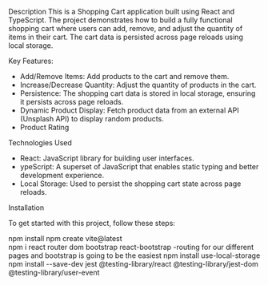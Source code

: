 Description
This is a Shopping Cart application built using React and TypeScript. The project demonstrates how to build a fully functional shopping cart where users can add, remove, and adjust the quantity of items in their cart. The cart data is persisted across page reloads using local storage.

Key Features:
- Add/Remove Items: Add products to the cart and remove them.
- Increase/Decrease Quantity: Adjust the quantity of products in the cart.
- Persistence: The shopping cart data is stored in local storage, ensuring it persists across page reloads.
- Dynamic Product Display: Fetch product data from an external API (Unsplash API) to display random products.
- Product Rating

Technologies Used
- React: JavaScript library for building user interfaces.
- ypeScript: A superset of JavaScript that enables static typing and better development experience.
- Local Storage: Used to persist the shopping cart state across page reloads.

Installation

To get started with this project, follow these steps:

npm install
npm create vite@latest    
npm i react router dom bootstrap react-bootstrap -routing for our different pages and bootstrap is going to be the easiest 
npm install use-local-storage
npm install --save-dev jest @testing-library/react @testing-library/jest-dom @testing-library/user-event

